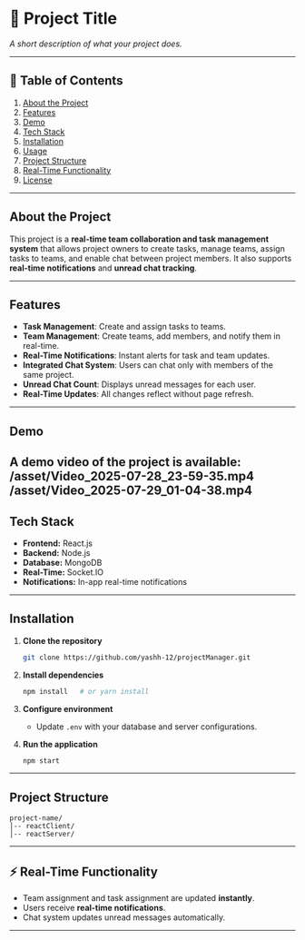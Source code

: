 # 📌 Project Title

*A short description of what your project does.*

---

## 📖 Table of Contents

1. [About the Project](#about-the-project)
2. [Features](#features)
3. [Demo](#demo)
4. [Tech Stack](#tech-stack)
5. [Installation](#installation)
6. [Usage](#usage)
7. [Project Structure](#project-structure)
8. [Real-Time Functionality](#real-time-functionality)
9. [License](#license)

---

##  About the Project

This project is a **real-time team collaboration and task management system** that allows project owners to create tasks, manage teams, assign tasks to teams, and enable chat between project members. It also supports **real-time notifications** and **unread chat tracking**.

---

##  Features

* **Task Management**: Create and assign tasks to teams.
* **Team Management**: Create teams, add members, and notify them in real-time.
* **Real-Time Notifications**: Instant alerts for task and team updates.
* **Integrated Chat System**: Users can chat only with members of the same project.
* **Unread Chat Count**: Displays unread messages for each user.
* **Real-Time Updates**: All changes reflect without page refresh.

---

##  Demo

A demo video of the project is available:
/asset/Video_2025-07-28_23-59-35.mp4
/asset/Video_2025-07-29_01-04-38.mp4
---

##  Tech Stack

* **Frontend:** React.js 
* **Backend:** Node.js 
* **Database:** MongoDB
* **Real-Time:** Socket.IO 
* **Notifications:** In-app real-time notifications

---

##  Installation

1. **Clone the repository**

   ```bash
   git clone https://github.com/yashh-12/projectManager.git
   ```

2. **Install dependencies**

   ```bash
   npm install   # or yarn install
   ```

3. **Configure environment**

   * Update `.env` with your database and server configurations.

4. **Run the application**

   ```bash
   npm start
   ```

---

##  Project Structure

```
project-name/
│-- reactClient/
│-- reactServer/
```

---

## ⚡ Real-Time Functionality

* Team assignment and task assignment are updated **instantly**.
* Users receive **real-time notifications**.
* Chat system updates unread messages automatically.

---
